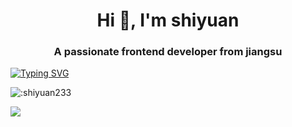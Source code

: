 <h1 align="center">Hi 👋, I'm shiyuan</h1>
<h3 align="center">A passionate frontend developer from jiangsu</h3>

[![Typing SVG](https://readme-typing-svg.demolab.com?font=Fira+Code&pause=1000&color=000000&width=435&lines=%E5%80%9A%E4%BB%97%E6%9F%B4%E9%97%A8%E5%A4%96%2C%E4%B8%B4%E9%A3%8E%E5%90%AC%E6%9A%AE%E8%9D%89)](https://git.io/typing-svg)


![:shiyuan233](https://count.getloli.com/get/@:shiyuan233?theme=asoul)

<img align="left" src="https://github-readme-stats.vercel.app/api?username=shiyuan233&show_icons=true">





